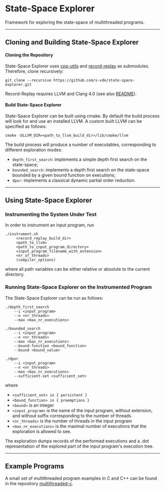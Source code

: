 # State-Space Explorer
Framework for exploring the state-space of multithreaded programs.

---

## Cloning and Building State-Space Explorer 

#### Cloning the Repository

State-Space Explorer uses 
[cpp-utils](https://github.com/s-vde/cpp-utils) and
[record-replay](https://github.com/s-vde/record-replay) as submodules. Therefore, clone recursively:

```
git clone --recursive https://github.com/s-vde/state-space-explorer.git
```

Record-Replay requires LLVM and Clang 4.0 (see also [README](https://github.com/s-vde/record-replay/blob/master/README.md)).

#### Build State-Space Explorer

State-Space Explorer can be built using cmake. By default the build process will look for and use an installed LLVM. A custom built LLVM can be specified as follows:

```
cmake -DLLVM_DIR=<path_to_llvm_build_dir>/lib/cmake/llvm 
```

The build process will produce a number of executables, corresponding to different exploration modes:
* `depth_first_search`: implements a simple depth first search on the state-space;
* `bounded_search`: implements a depth first search on the state-space bounded by a given bound function on executions;
* `dpor`: implements a classical dynamic partial order reduction.

---

## Using State-Space Explorer

### Instrumenting the System Under Test

In order to instrument an input program, run

```
./instrument.sh
     <record_replay_build_dir>
     <path_to_llvm>
     <path_to_input_program_directory>
     <input_program_filename_with_extension>
     <nr_of_threads>
     (compiler_options)
```
where all path variables can be either relative or absolute to the current directory.

### Running State-Space Explorer on the Instrumented Program
 
The State-Space Explorer can be run as follows:

```
./depth_first_search 
    --i <input_program> 
    --n <nr_threads> 
    --max <max_nr_executions>
```

```
./bounded_search
    --i <input_program> 
    --n <nr_threads> 
    --max <max_nr_executions>
    --bound-function <bound_function> 
    --bound <bound_value> 
```

```
./dpor 
    --i <input_program> 
    --n <nr_threads> 
    --max <max_nr_executions>
    --sufficient-set <sufficient_set>
```

where
- `<sufficient_set> in { persistent }`
- `<bound_function> in { preemptions }`
- `<bound>` is an integer
- `<input_program>` is the name of the input program, without extension, and without suffix corresponding to the number of threads
- `<nr_threads>` is the number of threads in the input program
- `<max_nr_executions>` is the maximal number of executions that the exploration is allowed to see.

The exploration dumps records of the performed executions
and a .dot representation of the explored part of the input program's execution tree.

---

## Example Programs

A small set of multithreaded program examples in C and C++ can be found in the repository [multithreaded-c](https://github.com/s-vde/multithreaded-c).
